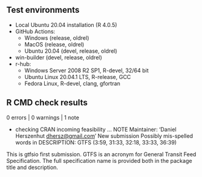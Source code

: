 ## Test environments

- Local Ubuntu 20.04 installation (R 4.0.5)
- GitHub Actions:
  - Windows (release, oldrel)
  - MacOS (release, oldrel)
  - Ubuntu 20.04 (devel, release, oldrel)
- win-builder (devel, release, oldrel)
- r-hub:
  - Windows Server 2008 R2 SP1, R-devel, 32/64 bit
  - Ubuntu Linux 20.04.1 LTS, R-release, GCC
  - Fedora Linux, R-devel, clang, gfortran

## R CMD check results

0 errors | 0 warnings | 1 note

* checking CRAN incoming feasibility ... NOTE
  Maintainer: ‘Daniel Herszenhut <dhersz@gmail.com>’
  New submission
  Possibly mis-spelled words in DESCRIPTION:
    GTFS (3:59, 31:33, 32:18, 33:33, 36:39) 

This is gtfsio first submission. GTFS is an acronym for General Transit Feed Specification. The full specification name is provided both in the package title and description.
